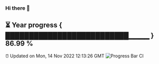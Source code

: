 ### Hi there 👋
⏳ Year progress { ██████████████████████████▁▁▁▁ } 86.99 %
---
⏰ Updated on Mon, 14 Nov 2022 12:13:26 GMT
![Progress Bar CI](https://github.com/Moyi321/Moyi321/workflows/Progress%20Bar%20CI/badge.svg)
